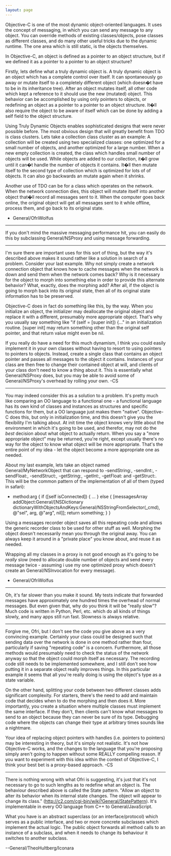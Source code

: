 ```yaml
---
layout: page
---
```




Objective-C is one of the most dynamic object-oriented languages. It uses the concept of messaging, in which you can send any message to any object. You can override methods of existing classes/objects, pose classes as different classes, and do many other useful tricks due to the dynamic runtime. The one area which is still static, is the objects themselves.

In Objective-C, an object is defined as a pointer to an object structure, but if we defined it as a pointer to a pointer to an object structure?

Firstly, lets define what a truly dynamic object is. A truly dynamic object is an object which has a complete control over itself. It can spontaneously go away or mutate itself to a completely different object (which doesn�t have to be in its inheritance tree). After an object mutates itself, all other code which kept a reference to it should use the new (mutated) object. This behavior can be accomplished by using only pointers to objects, or redefining an object as a pointer to a pointer to an object structure. It�ll also require the object to be aware of itself which can be done by adding a self field to the object structure.

Using Truly Dynamic Objects enables sophisticated designs that were never possible before. The most obvious design that will greatly benefit from TDO is class clusters. Lets take a collection class cluster as an example:
A collection will be created using two specialized classes: one optimized for a small number of objects, and another optimized for a large number. When a new empty collection is created, the class which handles small number of objects will be used. While objects are added to our collection, it�ll grow until it can�t handle the number of objects it contains. It�ll then mutate itself to the second type of collection which is optimized for lots of of objects. It can also go backwards an mutate again when it shrinks.

Another use of TDO can be for a class which operates on the network. When the network connection dies, this object will mutate itself into another object that�ll record all messages sent to it. When the computer goes back online, the original object will get all messages sent to it while offline, process them, and go back to its original state.

- General/OfriWolfus

----
If you don't mind the massive messaging performance hit, you can easily do this by subclassing General/NSProxy and using message forwarding.

----
I'm sure there are important uses for this sort of thing, but the way it's described above makes it sound rather like a solution in search of a problem. Consider your last example. Why not simply create a network connection object that knows how to cache messages when the network is down and send them when the network comes back? Why is it necessary for the object to morph into something else in order to provide this alternate behavior? What, exactly, does the morphing add? After all, if the object is going to morph back into its original state, then all of its original state information has to be preserved.

Objective-C does in fact do something like this, by the way. When you initialize an object, the initializer may deallocate the original object and replace it with a different, presumably more appropriate object. That's why you usually say something like "if (self = [super init]) {..." in an initialization routine. [super init] may return something other than the original self pointer, and that return value might even be nil.

If you really do have a need for this much dynamism, I think you could easily implement it in your own classes without having to resort to using pointers to pointers to objects. Instead, create a single class that contains an object pointer and passes all messages to the object it contains. Instances of your class are then free to change their contained object at will, and clients of your class don't need to know a thing about it. This is essentially what General/NSProxy does, but you may be able to avoid some of General/NSProxy's overhead by rolling your own. -CS

----
You may indeed consider this as a solution to a problem. It's pretty much like comparing an OO language to a functional one - a functional language has its own kind of classes and instances as structures and specific functions for them, but a OO language just makes them "native". Objective-C does this, but only in initialization time, and this doesn't give you the flexibility I'm talking about. At init time the object knows very little about the environment in which it's going to be used, and therefor, may not do the *best* decision about what object to actually return. When you say a "more appropriate object" may be returned, you're right, except usually there's no way for the object to know what object will be more appropriate. That's the entire point of my idea - let the object become a more appropriate one as needed.

About my last example, lets take an object named General/MyNetworkObject that can respond to -sendString:, -sendInt:, -sendFloat:, -sendStruct:, -getString:, -getInt:, -getFloat: and -getStruct:. This will be the common pattern of the implementation of all of them (typed in safari):
    
- method:arg {
 if ([self isConnected]) {
  ...
 } else {
  [messagesArray addObject:General/[NSDictionary dictionaryWithObjectsAndKeys:General/NSStringFromSelector(_cmd), @"sel", arg, @"arg", nil]];
  return something;
 }
}

Using a messages recorder object saves all this repeating code and allows the generic recorder class to be used for other stuff as well. Morphing the object doesn't necessarily mean you through the original away. You can always keep it around in a "private place" you know about, and reuse it as needed.

Wrapping all my classes in a proxy is not good enough as it's going to be *really* slow (need to allocate double number of objects and send every message twice - assuming i use my one optimized proxy which doesn't create an General/NSInvocation for every message).

- General/OfriWolfus
----

Oh, it's far slower than you make it sound. My tests indicate that forwarded messages have approximately one hundred times the overhead of normal messages. But even given that, why do you think it will be "really slow"? Much code is written in Python, Perl, etc. which do all kinds of things slowly, and many apps still run fast. Slowness is always relative.

----
Forgive me, Ofri, but I don't see the code you give above as a very convincing example. Certainly your class could be designed such that sending data over the network is done in one method rather than four, particularly if saving "repeating code" is a concern. Furthermore, all those methods would presumably need to check the status of the network anyway so that the object could morph itself as necessary. The recording code still needs to be implemented somewhere, and I still don't see how putting it in a separate object really improves things. In this particular example it seems that all you're really doing is using the object's type as a state variable.

On the other hand, splitting your code between two different classes adds significant complexity. For starters, there's the need to add and maintain code that decides when to do the morphing and then does it. More importantly, you create a situation where multiple classes must implement the same interface. If they don't, then clients can't know what messages to send to an object because they can never be sure of its type. Debugging code where the objects can change their type at arbitrary times sounds like a nightmare.

Your idea of replacing object pointers with handles (i.e. pointers to pointers) may be interesting in theory, but it's simply not realistic. It's not how Objective-C works, and the changes to the language that you're proposing simply aren't going to happen without some REALLY compelling reason. If you want to experiment with this idea within the context of Objective-C, I think your best bet is a proxy-based approach. -CS


----
There is nothing wrong with what Ofri is suggesting, it's just that it's not necessary to go to such lengths as to redefine what an object is. The behaviour described above is called the State pattern. "Allow an object to alter its behavior when its internal state changes. The object will appear to change its class." (http://c2.com/cgi-bin/wiki?General/StatePattern). It's implementable in every OO language from C++ to General/JavaScript.

What you have is an abstract superclass (or an interface/protocol) which serves as a public interface, and two or more concrete subclasses which implement the actual logic. The public object forwards all method calls to an instance of a subclass, and when it needs to change its behaviour it switches to another subclass.

 --General/TheoHultberg/Iconara